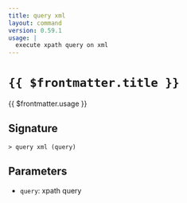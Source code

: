 ```yaml
---
title: query xml
layout: command
version: 0.59.1
usage: |
  execute xpath query on xml
---
```


# `{{ $frontmatter.title }}`

<div style='white-space: pre-wrap;'>{{ $frontmatter.usage }}</div>

## Signature

```> query xml (query)```

## Parameters

 -  `query`: xpath query
